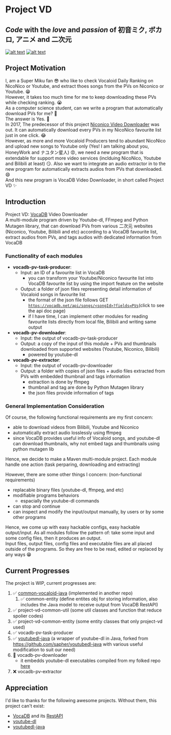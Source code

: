 # Project VD

## *Code* with the _love_ and _passion_ of **初音ミク**, **ボカロ**, **アニメ** and **二次元**

[![alt text](https://upload.wikimedia.org/wikipedia/de/c/ce/NicoNicoDouga-Logo-Vector.svg)](https://www.nicovideo.jp/  "ニコニコ動画")
[![alt text](https://i.loli.net/2020/08/13/LcM7GFqzHb2WuoS.png)](https://ec.crypton.co.jp/pages/prod/vocaloid/mikuv4x "初音ミクv4x")

## Project Motivation

I, am a Super Miku fan 😎 who like to check Vocaloid Daily Ranking on NicoNico or Youtube, and extract thoes songs from the PVs on Niconico or Youtube. 😁  
However, it takes too much time for me to keep downloading these PVs while checking ranking. 😭  
As a computer science student, can we write a program that automatically download PVs for me? 🤔  
The answer is Yes. 🤩  
In 2017, The predecessor of this project [Niconico Video Downloader](https://github.com/CXwudi/Niconico-Video-Downloader) was out. It can automatically download every PVs in my NicoNico favourite list just in one click. 😂  
However, as more and more Vocaloid Producers tend to abundant NicoNico and upload new songs to Youtube only (Yes! I am talking about you, HoneyWork and ナユタン星人) 😡, we need a new program that is extendable for support more video services (inclduing NicoNico, Youtube and Bilibili at least) 😏. Also we want to integrate an audio extractor in to the new program for automatically extracts audios from PVs that downloaded. 😄  
And this new program is VocaDB Video Downloader, in short called Project VD ✨

## Introduction

Project VD: [VocaDB](https://vocadb.net/) Video Downloader  
A multi-module program driven by Youtube-dl, FFmpeg and Python Mutagen library,
that can download PVs from various 二次元 websites (Niconico, Youtube, Bilibili and etc) according to a VocaDB favourite list, extract audios from PVs, and tags audios with dedicated information from VocaDB  

### Functionality of each modules

* **vocadb-pv-task-producer**:
  * Input: an ID of a favourite list in VocaDB
    * you can transform your Youtube/Niconico favourite list into VocaDB favourite list by using the import feature on the website
  * Output: a folder of json files representing detail information of Vocaloid songs in favourite list
    * the format of the json file follows GET [`https://vocadb.net/api/songs/<songId>?fields=PVs`](https://vocadb.net/swagger/ui/index#!/SongApi/SongApi_GetById "VocaDB Api Doc Page")(click to see the api doc page)  
    * if I have time, I can implement other modules for reading favourite lists directly from local file, Bilibili and writing same output
* **vocadb-pv-downloader**:
  * Input: the output of vocadb-pv-task-producer
  * Output: a copy of the input of this module + PVs and thumbnails downloaded from supported websites (Youtube, Niconico, Bilibili)
    * powered by youtube-dl
* **vocadb-pv-extractor**:
  * Input: the output of vocadb-pv-downloader
  * Output: a folder with copies of json files + audio files extracted from PVs with embedded thumbnail and tags information
    * extraction is done by ffmpeg
    * thumbnail and tag are done by Python Mutagen library
    * the json files provide information of tags

### General Implementation Consideration

Of course, the following functional requirements are my first concern:

* able to download videos from Bilibili, Youtube and Niconico
* automatically extract audio losslessly using ffmpeg
* since VocaDB provides useful info of Vocaloid songs, and youtube-dl can download thumbnails, why not embed tags and thumbnails using python mutagen lib

Hence, we decide to make a Maven multi-module project. Each module handle one action (task perparing, downloading and extracting)

However, there are some other things I concern: (non-functional requirements)

* replacable binary files (youtube-dl, ffmpeg, and etc)
* modifiable programs behaviors
  * espacially the youtube-dl commands
* can stop and continue
* can inspect and modify the input/output manually, by users or by some other programs

Hence, we come up with easy hackable configs, easy hackable output/input. As all modules follow the pattern of: take some input and some config files, then it produces an output.  
Input files, output files, config files and executable files are all placed outside of the programs. So they are free to be read, edited or replaced by any ways 😁

## Current Progresses

The project is WIP, current progresses are:

1. ✅ [common-vocaloid-java](https://github.com/CXwudi/common-vocaloid-java) (implemented in another repo)
   1. ✅ common-entity (define entites obj for storing information, also includes the Java model to receive output from VocaDB RestAPI)
2. ✅ project-vd-common-util (some util classes and function that reduce spolier codes)
3. ✅ project-vd-common-entity (some entity classes that only project-vd used)
4. ✅ vocadb-pv-task-producer
5. ✅ [youtubedl-java](https://github.com/CXwudi/youtubedl-java) (a wrapper of youtube-dl in Java, forked from <https://github.com/sapher/youtubedl-java> with various useful modification to suit our need)
6. 🔄 vocadb-pv-downloader
   * it embedds youtube-dl executables compiled from my folked repo [here](https://github.com/CXwudi/youtube-dl-niconico-enhanced)  
7. ❌ vocadb-pv-extractor

## Appreciation

I'd like to thanks for the following awesome projects.
Without them, this project can't exist:

* [VocaDB](https://github.com/VocaDB/vocadb) and its [RestAPI](https://vocadb.net/swagger/ui/index#/)
* [youtube-dl](https://github.com/ytdl-org/youtube-dl)
* [youtubedl-java](https://github.com/sapher/youtubedl-java)
